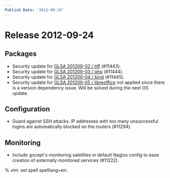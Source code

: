 ```yaml
---
Publish Date: '2012-09-24'
---
```


# Release 2012-09-24

## Packages

- Security update for [GLSA 201209-02 / tiff](http://www.gentoo.org/security/en/glsa/glsa-201209-02.xml) (#11443).
- Security update for [GLSA 201209-03 / php](http://www.gentoo.org/security/en/glsa/glsa-201209-03.xml) (#11444).
- Security update for [GLSA 201209-04 / bind](http://www.gentoo.org/security/en/glsa/glsa-201209-04.xml) (#11445).
- Security update for [GLSA 201209-05 / libreoffice](http://www.gentoo.org/security/en/glsa/glsa-201209-05.xml) not applied
  since there is a version dependency issue. Will be solved during the next OS
  update.

## Configuration

- Guard against SSH attacks. IP addresses with too many unsuccessful logins are
  automatically blocked on the routers (#11294).

## Monitoring

- Include gocept's monitoring satellites in default Nagios config to ease
  creation of externally monitored services (#11222).

% vim: set spell spelllang=en:
